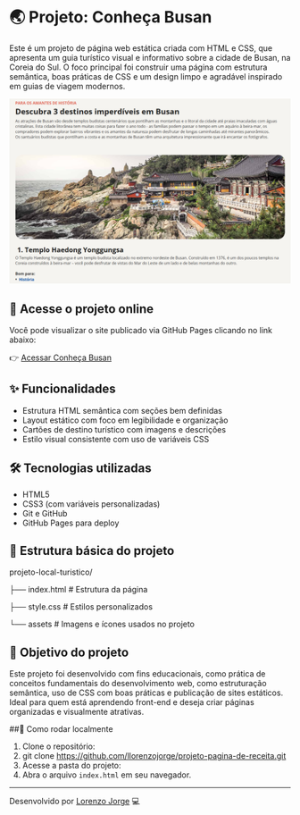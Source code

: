 # 🌏 Projeto: Conheça Busan

Este é um projeto de página web estática criada com HTML e CSS, que apresenta um guia turístico visual e informativo sobre a cidade de Busan, na Coreia do Sul. O foco principal foi construir uma página com estrutura semântica, boas práticas de CSS e um design limpo e agradável inspirado em guias de viagem modernos.

![Visual do projeto Busan](assets/preview.png)

## 🔗 Acesse o projeto online
Você pode visualizar o site publicado via GitHub Pages clicando no link abaixo:

👉 [Acessar Conheça Busan](https://llorenzojorge.github.io/projeto-local-turistico/)

## ✨ Funcionalidades
- Estrutura HTML semântica com seções bem definidas
- Layout estático com foco em legibilidade e organização
- Cartões de destino turístico com imagens e descrições
- Estilo visual consistente com uso de variáveis CSS

## 🛠️ Tecnologias utilizadas
- HTML5
- CSS3 (com variáveis personalizadas)
- Git e GitHub
- GitHub Pages para deploy

## 📁 Estrutura básica do projeto
projeto-local-turistico/

├── index.html # Estrutura da página

├── style.css  # Estilos personalizados

└── assets # Imagens e ícones usados no projeto

## 📌 Objetivo do projeto
Este projeto foi desenvolvido com fins educacionais, como prática de conceitos fundamentais do desenvolvimento web, como estruturação semântica, uso de CSS com boas práticas e publicação de sites estáticos. Ideal para quem está aprendendo front-end e deseja criar páginas organizadas e visualmente atrativas.

##🚀 Como rodar localmente

1. Clone o repositório:
2. git clone https://github.com/llorenzojorge/projeto-pagina-de-receita.git
3. Acesse a pasta do projeto:
4. Abra o arquivo `index.html` em seu navegador.

---

Desenvolvido por [Lorenzo Jorge](https://github.com/llorenzojorge) 💻
